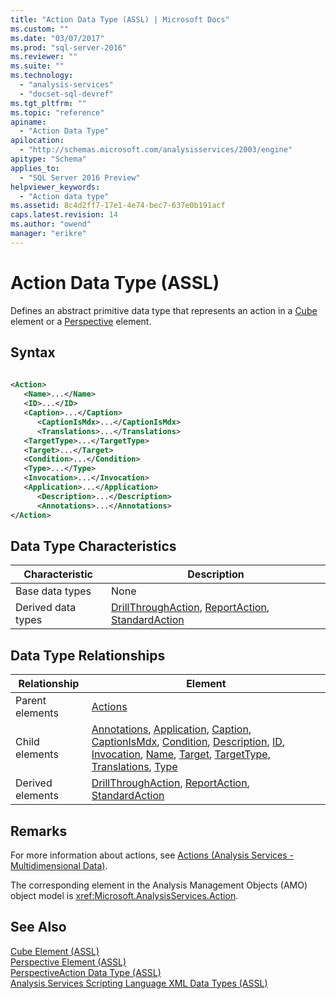 ```yaml
---
title: "Action Data Type (ASSL) | Microsoft Docs"
ms.custom: ""
ms.date: "03/07/2017"
ms.prod: "sql-server-2016"
ms.reviewer: ""
ms.suite: ""
ms.technology: 
  - "analysis-services"
  - "docset-sql-devref"
ms.tgt_pltfrm: ""
ms.topic: "reference"
apiname: 
  - "Action Data Type"
apilocation: 
  - "http://schemas.microsoft.com/analysisservices/2003/engine"
apitype: "Schema"
applies_to: 
  - "SQL Server 2016 Preview"
helpviewer_keywords: 
  - "Action data type"
ms.assetid: 8c4d2ff7-17e1-4e74-bec7-637e0b191acf
caps.latest.revision: 14
ms.author: "owend"
manager: "erikre"
---
```

# Action Data Type (ASSL)
  Defines an abstract primitive data type that represents an action in a [Cube](../../../analysis-services/scripting/objects/cube-element-assl.md) element or a [Perspective](../../../analysis-services/scripting/objects/perspective-element-assl.md) element.  
  
## Syntax  
  
```xml  
  
<Action>  
   <Name>...</Name>  
   <ID>...</ID>  
   <Caption>...</Caption>  
      <CaptionIsMdx>...</CaptionIsMdx>  
      <Translations>...</Translations>  
   <TargetType>...</TargetType>  
   <Target>...</Target>  
   <Condition>...</Condition>  
   <Type>...</Type>  
   <Invocation>...</Invocation>  
   <Application>...</Application>  
      <Description>...</Description>  
      <Annotations>...</Annotations>  
</Action>  
```  
  
## Data Type Characteristics  
  
|Characteristic|Description|  
|--------------------|-----------------|  
|Base data types|None|  
|Derived data types|[DrillThroughAction](../../../analysis-services/scripting/data-type/drillthroughaction-data-type-assl.md), [ReportAction](../../../analysis-services/scripting/data-type/reportaction-data-type-assl.md), [StandardAction](../../../analysis-services/scripting/data-type/standardaction-data-type-assl.md)|  
  
## Data Type Relationships  
  
|Relationship|Element|  
|------------------|-------------|  
|Parent elements|[Actions](../../../analysis-services/scripting/collections/actions-element-assl.md)|  
|Child elements|[Annotations](../../../analysis-services/scripting/collections/annotations-element-assl.md), [Application](../../../analysis-services/scripting/properties/application-element-assl.md), [Caption](../../../analysis-services/scripting/properties/caption-element-assl.md), [CaptionIsMdx](../../../analysis-services/scripting/properties/captionismdx-element-assl.md), [Condition](../../../analysis-services/scripting/properties/condition-element-assl.md), [Description](../../../analysis-services/scripting/properties/description-element-assl.md), [ID](../../../analysis-services/scripting/properties/id-element-assl.md), [Invocation](../../../analysis-services/scripting/properties/invocation-element-assl.md), [Name](../../../analysis-services/scripting/properties/name-element-assl.md), [Target](../../../analysis-services/scripting/properties/target-element-assl.md), [TargetType](../../../analysis-services/scripting/properties/targettype-element-assl.md), [Translations](../../../analysis-services/scripting/collections/translations-element-assl.md), [Type](../../../analysis-services/scripting/properties/type-element-action-assl.md)|  
|Derived elements|[DrillThroughAction](../../../analysis-services/scripting/data-type/drillthroughaction-data-type-assl.md), [ReportAction](../../../analysis-services/scripting/data-type/reportaction-data-type-assl.md), [StandardAction](../../../analysis-services/scripting/data-type/standardaction-data-type-assl.md)|  
  
## Remarks  
 For more information about actions, see [Actions &#40;Analysis Services - Multidimensional Data&#41;](../../../analysis-services/multidimensional-models/actions-analysis-services-multidimensional-data.md).  
  
 The corresponding element in the Analysis Management Objects (AMO) object model is <xref:Microsoft.AnalysisServices.Action>.  
  
## See Also  
 [Cube Element &#40;ASSL&#41;](../../../analysis-services/scripting/objects/cube-element-assl.md)   
 [Perspective Element &#40;ASSL&#41;](../../../analysis-services/scripting/objects/perspective-element-assl.md)   
 [PerspectiveAction Data Type &#40;ASSL&#41;](../../../analysis-services/scripting/data-type/perspectiveaction-data-type-assl.md)   
 [Analysis Services Scripting Language XML Data Types &#40;ASSL&#41;](../../../analysis-services/scripting/data-type/analysis-services-scripting-language-xml-data-types-assl.md)  
  
  